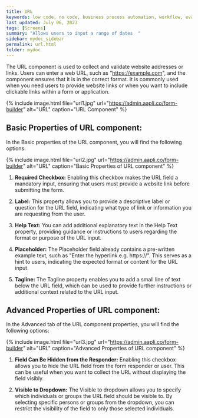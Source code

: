 ```yaml
---
title: URL
keywords: low code, no code, business process automation, workflow, evaluation matrixs
last_updated: July 06, 2023
tags: [Screens]
summary: "Allows users to input a range of dates  " 
sidebar: mydoc_sidebar
permalink: url.html
folder: mydoc
---
```


The URL component is used to collect and validate website addresses or links. Users can enter a web URL, such as "https://example.com", and the component ensures that it is in the correct format. It is commonly used when you need users to provide website links or when you want to include clickable links within a form or application.

{% include image.html file="url1.jpg" url="https://admin.aapli.co/form-builder" alt="URL" caption="URL Component" %}

## Basic Properties of URL component:
In the Basic properties of the URL component, you will find the following options:

{% include image.html file="url2.jpg" url="https://admin.aapli.co/form-builder" alt="URL" caption="Basic Properties of URL component" %}

1. **Required Checkbox:** Enabling this checkbox makes the URL field a mandatory input, ensuring that users must provide a website link before submitting the form.

2. **Label:** This property allows you to provide a descriptive label or question for the URL field, indicating what type of link or information you are requesting from the user.

3. **Help Text:** You can add additional explanatory text in the Help Text property, providing guidance or instructions to users regarding the format or purpose of the URL input.

4. **Placeholder:** The Placeholder field already contains a pre-written example text, such as "Enter the hyperlink e.g. https://". This serves as a hint to users, indicating the expected format or content for the URL input.

5. **Tagline:** The Tagline property enables you to add a small line of text below the URL field, which can be used to provide further instructions or additional context related to the URL input.

## Advanced Properties of URL component:
In the Advanced tab of the URL component properties, you will find the following options:

{% include image.html file="url3.jpg" url="https://admin.aapli.co/form-builder" alt="URL" caption="Advanced Properties of URL component" %}

1. **Field Can Be Hidden from the Responder:** Enabling this checkbox allows you to hide the URL field from the form responder or user. This can be useful when you want to collect the URL without displaying the field visibly.

2. **Visible to Dropdown:** The Visible to dropdown allows you to specify which individuals or groups the URL field should be visible to. By selecting specific persons or groups from the dropdown, you can restrict the visibility of the field to only those selected individuals.
